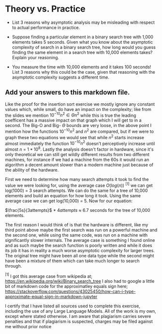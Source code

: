 # Theory vs. Practice

- List 3 reasons why asymptotic analysis may be misleading with respect to
  actual performance in practice.

- Suppose finding a particular element in a binary search tree with 1,000
  elements takes 5 seconds. Given what you know about the asymptotic complexity
  of search in a binary search tree, how long would you guess finding the same
  element in a search tree with 10,000 elements takes? Explain your reasoning.

- You measure the time with 10,000 elements and it takes 100 seconds! List 3
  reasons why this could be the case, given that reasoning with the asymptotic
  complexity suggests a different time.

Add your answers to this markdown file.
----------------------------------------------------
Like the proof for the insertion sort exercise we mostly ignore any constant values which, while small, do have an impact on the complexity; like from the slides we mention $10^{-10}n^2 \in \Theta{n^2}$ while this is true the leading coefficent has a massive impact on that graph which I will get to in a second.
The Big-O and Big- $\Theta$ bounds are very loose, in the above point I mention how the functions $10^{-10}n^2$ and $n^2$ are compared, but if we were to graph these two equations we would see that while $n^2$ starts increase almost immediately the function $10^{-10}n^2$ doesn't perceptively increase until almost $n$ = $1*10^8$.
Lastly the analysis doesn't factor in hardware, since it's only theoretical we can still get wildly different results from two different machines, for instance if we had a machine from the 60s it would run an algorithm a decent amount slower than a modern machine just because of the ability of the hardware.


First we need to determine how many search attempts it took to find the value we were looking for, using the average case $O(log(n))$ $^{[1]}$ we can get log(1000) = 3 search attempts.  We can do the same for a tree of 10,000 elements and build an equation for how long it took.  Using the same average case we can get log(10,000) = 5.  Now for our equation:

$\frac{5s}{3attempts}$ * $4attempts$ $\approx$ 6.7 seconds for the tree of 10,000 elements.


The first reason I would think of is that the hardware is different, like my third point above maybe the first search was run on a powerful machine and the second one, while using the same code, was run on a machine with significantly slower internals.
The average case is something I found online and as such maybe the search function is poorly written and while it does its job it has in reality a much worse asymptotic complexity for larger trees.
The original tree might have been all one data type while the second might have been a mixture of them which can take much longer to search through.


$^{[1]}$ I got this average case from wikipedia at; https://en.wikipedia.org/wiki/Binary_search_tree
I also had to google a little bit of markdown code for the approximatley equals sign here; https://stackoverflow.com/questions/43025450/how-can-i-type-approximate-equal-sign-in-markdown-jupyter

I certify that I have listed all sources used to complete this exercise, including the use of any Large Language Models. All of the work is my own, except where stated otherwise. I am aware that plagiarism carries severe penalties and that if plagiarism is suspected, charges may be filed against me without prior notice






